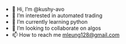- 👋 Hi, I’m @kushy-avo
- 👀 I’m interested in automated trading
- 🌱 I’m currently learning python
- 💞️ I’m looking to collaborate on algos
- 📫 How to reach me mleung128@gmail.com

<!---
kushy-avo/kushy-avo is a ✨ special ✨ repository because its `README.md` (this file) appears on your GitHub profile.
You can click the Preview link to take a look at your changes.
--->
